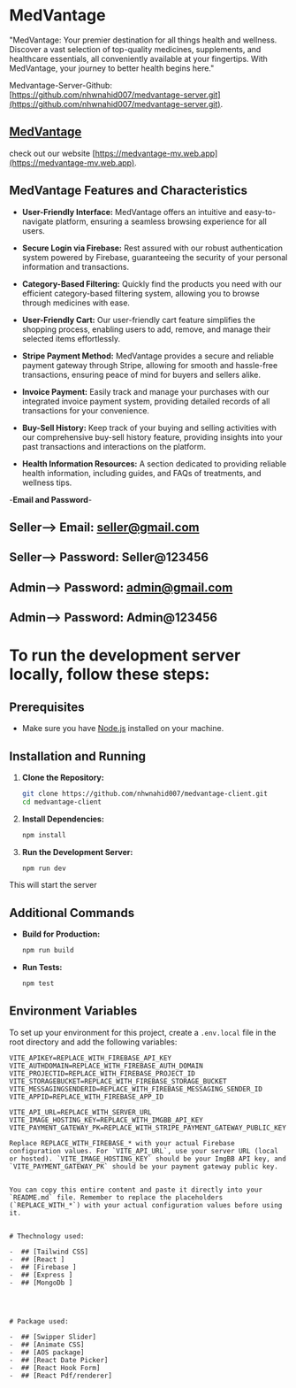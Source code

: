 # MedVantage 


"MedVantage: Your premier destination for all things health and wellness. Discover a vast selection of top-quality medicines, supplements, and healthcare essentials, all conveniently available at your fingertips. With MedVantage, your journey to better health begins here."

Medvantage-Server-Github: [https://github.com/nhwnahid007/medvantage-server.git](https://github.com/nhwnahid007/medvantage-server.git).



 ## [MedVantage](https://medvantage-mv.web.app)

  check out our website [https://medvantage-mv.web.app](https://medvantage-mv.web.app).

## MedVantage Features and Characteristics

- **User-Friendly Interface:** MedVantage offers an intuitive and easy-to-navigate platform, ensuring a seamless browsing experience for all users.

- **Secure Login via Firebase:** Rest assured with our robust authentication system powered by Firebase, guaranteeing the security of your personal information and transactions.

- **Category-Based Filtering:** Quickly find the products you need with our efficient category-based filtering system, allowing you to browse through medicines with ease.

- **User-Friendly Cart:** Our user-friendly cart feature simplifies the shopping process, enabling users to add, remove, and manage their selected items effortlessly.

- **Stripe Payment Method:** MedVantage provides a secure and reliable payment gateway through Stripe, allowing for smooth and hassle-free transactions, ensuring peace of mind for buyers and sellers alike.

- **Invoice Payment:** Easily track and manage your purchases with our integrated invoice payment system, providing detailed records of all transactions for your convenience.

- **Buy-Sell History:** Keep track of your buying and selling activities with our comprehensive buy-sell history feature, providing insights into your past transactions and interactions on the platform.

- **Health Information Resources:** A section dedicated to providing reliable health information, including guides, and FAQs of treatments, and wellness tips.


-**Email and Password**- 
## Seller--> Email: seller@gmail.com 
## Seller--> Password: Seller@123456 

## Admin--> Password: admin@gmail.com 
## Admin--> Password: Admin@123456 


# To run the development server locally, follow these steps:



## Prerequisites

- Make sure you have [Node.js](https://nodejs.org/) installed on your machine.

## Installation and Running

1. **Clone the Repository:**
    ```bash
    git clone https://github.com/nhwnahid007/medvantage-client.git
    cd medvantage-client
    ```

2. **Install Dependencies:**
    ```bash
    npm install
    ```

3. **Run the Development Server:**
    ```bash
    npm run dev
    ```

This will start the server

## Additional Commands

- **Build for Production:**
    ```bash
    npm run build
    ```

- **Run Tests:**
    ```bash
    npm test
    ```


## Environment Variables

To set up your environment for this project, create a `.env.local` file in the root directory and add the following variables:

```plaintext
VITE_APIKEY=REPLACE_WITH_FIREBASE_API_KEY
VITE_AUTHDOMAIN=REPLACE_WITH_FIREBASE_AUTH_DOMAIN
VITE_PROJECTID=REPLACE_WITH_FIREBASE_PROJECT_ID
VITE_STORAGEBUCKET=REPLACE_WITH_FIREBASE_STORAGE_BUCKET
VITE_MESSAGINGSENDERID=REPLACE_WITH_FIREBASE_MESSAGING_SENDER_ID
VITE_APPID=REPLACE_WITH_FIREBASE_APP_ID

VITE_API_URL=REPLACE_WITH_SERVER_URL
VITE_IMAGE_HOSTING_KEY=REPLACE_WITH_IMGBB_API_KEY
VITE_PAYMENT_GATEWAY_PK=REPLACE_WITH_STRIPE_PAYMENT_GATEWAY_PUBLIC_KEY

Replace REPLACE_WITH_FIREBASE_* with your actual Firebase configuration values. For `VITE_API_URL`, use your server URL (local or hosted). `VITE_IMAGE_HOSTING_KEY` should be your ImgBB API key, and `VITE_PAYMENT_GATEWAY_PK` should be your payment gateway public key.


You can copy this entire content and paste it directly into your `README.md` file. Remember to replace the placeholders (`REPLACE_WITH_*`) with your actual configuration values before using it.


# Thechnology used:

-  ## [Tailwind CSS]
-  ## [React ]
-  ## [Firebase ]
-  ## [Express ]
-  ## [MongoDb ]




# Package used:

-  ## [Swipper Slider]
-  ## [Animate CSS]
-  ## [AOS package]
-  ## [React Date Picker]
-  ## [React Hook Form]
-  ## [React Pdf/renderer]
